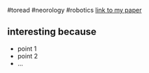 #toread #neorology #robotics
[link to my paper](myFile.pdf])
## interesting because
- point 1
- point 2 
- ...